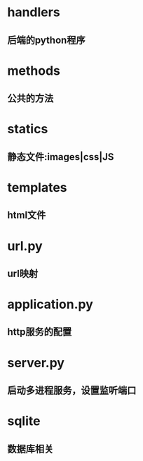# handlers
## 后端的python程序

# methods
## 公共的方法

# statics
## 静态文件:images|css|JS

# templates
## html文件

# url.py
## url映射

# application.py
## http服务的配置

# server.py
## 启动多进程服务，设置监听端口

# sqlite
## 数据库相关